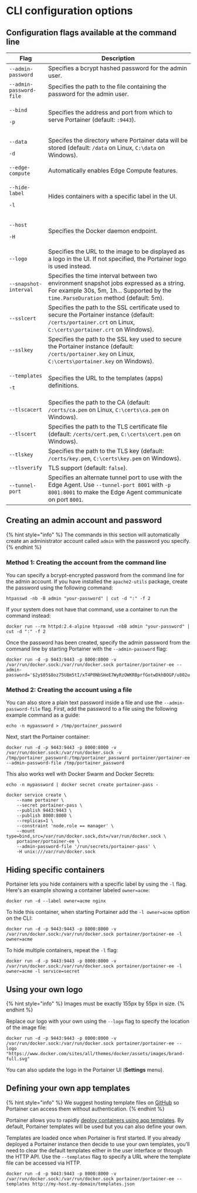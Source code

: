 # CLI configuration options

## Configuration flags available at the command line

| Flag                                                   | Description                                                                                                                                                                   |
| ------------------------------------------------------ | ----------------------------------------------------------------------------------------------------------------------------------------------------------------------------- |
| `--admin-password`                                     | Specifies a bcrypt hashed password for the admin user.                                                                                                                        |
| `--admin-password-file`                                | Specifies the path to the file containing the password for the admin user.                                                                                                    |
| <p><code>--bind</code></p><p><code>-p</code></p>       | Specifies the address and port from which to serve Portainer (default: `:9443`).                                                                                              |
| <p><code>--data</code></p><p><code>-d</code></p>       | Specifes the directory where Portainer data will be stored (default: `/data` on Linux, `C:\data` on Windows).                                                                 |
| `--edge-compute`                                       | Automatically enables Edge Compute features.                                                                                                                                  |
| <p><code>--hide-label</code></p><p><code>-l</code></p> | Hides containers with a specific label in the UI.                                                                                                                             |
| <p><code>--host</code></p><p><code>-H</code></p>       | Specifies the Docker daemon endpoint.                                                                                                                                         |
| `--logo`                                               | Specifies the URL to the image to be displayed as a logo in the UI. If not specified, the Portainer logo is used instead.                                                     |
| `--snapshot-interval`                                  | Specifies the time interval between two environment snapshot jobs expressed as a string. For example 30s, 5m, 1h… Supported by the `time.ParseDuration` method (default: 5m). |
| `--sslcert`                                            | Specifies the path to the SSL certificate used to secure the Portainer instance (default: `/certs/portainer.crt` on Linux, `C:\certs\portainer.crt` on Windows).              |
| `--sslkey`                                             | Specifies the path to the SSL key used to secure the Portainer instance (default: `/certs/portainer.key` on Linux, `C:\certs\portainer.key` on Windows).                      |
| <p><code>--templates</code></p><p><code>-t</code></p>  | Specifies the URL to the templates (apps) definitions.                                                                                                                        |
| `--tlscacert`                                          | Specifies the path to the CA (default: `/certs/ca.pem` on Linux, `C:\certs\ca.pem` on Windows).                                                                               |
| `--tlscert`                                            | Specifies the path to the TLS certificate file (default: `/certs/cert.pem`, `C:\certs\cert.pem` on Windows).                                                                  |
| `--tlskey`                                             | Specifies the path to the TLS key (default: `/certs/key.pem`, `C:\certs\key.pem` on Windows).                                                                                 |
| `--tlsverify`                                          | TLS support (default: `false`).                                                                                                                                               |
| `--tunnel-port`                                        | Specifies an alternate tunnel port to use with the Edge Agent. Use `--tunnel-port 8001` with `-p 8001:8001` to make the Edge Agent communicate on port `8001`.                |

## Creating an admin account and password

{% hint style="info" %}
The commands in this section will automatically create an administrator account called `admin` with the password you specify.
{% endhint %}

### Method 1: Creating the account from the command line

You can specify a bcrypt-encrypted password from the command line for the admin account. If you have installed the `apache2-utils` package, create the password using the following command:&#x20;

```
htpasswd -nb -B admin "your-password" | cut -d ":" -f 2
```

If your system does not have that command, use a container to run the command instead:

```
docker run --rm httpd:2.4-alpine htpasswd -nbB admin "your-password" | cut -d ":" -f 2
```

Once the password has been created, specify the admin password from the command line by starting Portainer with the `--admin-password` flag:

```
docker run -d -p 9443:9443 -p 8000:8000 -v /var/run/docker.sock:/var/run/docker.sock portainer/portainer-ee --admin-password='$2y$05$8oz75U8m5tI/xT4P0NbSHeE7WyRzOWKRBprfGotwDkhBOGP/u802u'
```

### Method 2: Creating the account using a file

You can also store a plain text password inside a file and use the `--admin-password-file` flag. First, add the password to a file using the following example command as a guide:

```
echo -n mypassword > /tmp/portainer_password
```

Next, start the Portainer container:

```
docker run -d -p 9443:9443 -p 8000:8000 -v /var/run/docker.sock:/var/run/docker.sock -v /tmp/portainer_password:/tmp/portainer_password portainer/portainer-ee --admin-password-file /tmp/portainer_password
```

This also works well with Docker Swarm and Docker Secrets:

```
echo -n mypassword | docker secret create portainer-pass -
```

```
docker service create \
    --name portainer \
    --secret portainer-pass \
    --publish 9443:9443 \
    --publish 8000:8000 \
    --replicas=1 \
    --constraint 'node.role == manager' \
    --mount type=bind,src=/var/run/docker.sock,dst=/var/run/docker.sock \
    portainer/portainer-ee \
    --admin-password-file '/run/secrets/portainer-pass' \
    -H unix:///var/run/docker.sock
```

## Hiding specific containers

Portainer lets you hide containers with a specific label by using the `-l` flag. Here's an example showing a container labeled `owner=acme`:

```
docker run -d --label owner=acme nginx
```

To hide this container, when starting Portainer add the `-l owner=acme` option on the CLI:

```
docker run -d -p 9443:9443 -p 8000:8000 -v /var/run/docker.sock:/var/run/docker.sock portainer/portainer-ee -l owner=acme
```

To hide multiple containers, repeat the `-l` flag:

```
docker run -d -p 9443:9443 -p 8000:8000 -v /var/run/docker.sock:/var/run/docker.sock portainer/portainer-ee -l owner=acme -l service=secret
```

## Using your own logo

{% hint style="info" %}
Images must be exactly 155px by 55px in size.
{% endhint %}

Replace our logo with your own using the `--logo` flag to specify the location of the image file:

```
docker run -d -p 9443:9443 -p 8000:8000 -v /var/run/docker.sock:/var/run/docker.sock portainer/portainer-ee --logo "https://www.docker.com/sites/all/themes/docker/assets/images/brand-full.svg"
```

You can also update the logo in the Portainer UI (**Settings** menu).

## Defining your own app templates

{% hint style="info" %}
We suggest hosting template files on [GitHub](https://www.github.com) so Portainer can access them without authentication.
{% endhint %}

Portainer allows you to rapidly [deploy containers using app templates](../user/docker/templates/deploy-container.md). By default, Portainer templates will be used but you can also define your own.

Templates are loaded once when Portainer is first started. If you already deployed a Portainer instance then decide to use your own templates, you’ll need to clear the default templates either in the user interface or through the HTTP API. Use the `--templates` flag to specify a URL where the template file can be accessed via HTTP.

```
docker run -d -p 9443:9443 -p 8000:8000 -v /var/run/docker.sock:/var/run/docker.sock portainer/portainer-ee --templates http://my-host.my-domain/templates.json
```
